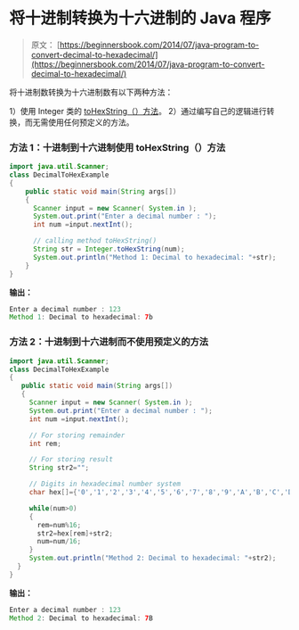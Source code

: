 # 将十进制转换为十六进制的 Java 程序

> 原文： [https://beginnersbook.com/2014/07/java-program-to-convert-decimal-to-hexadecimal/](https://beginnersbook.com/2014/07/java-program-to-convert-decimal-to-hexadecimal/)

将十进制数转换为十六进制数有以下两种方法：

1）使用 Integer 类的 [toHexString（）方法](https://docs.oracle.com/javase/7/docs/api/java/lang/Integer.html#toHexString(int))。
2）通过编写自己的逻辑进行转换，而无需使用任何预定义的方法。

### 方法 1：十进制到十六进制使用 toHexString（）方法

```java
import java.util.Scanner;
class DecimalToHexExample
{
    public static void main(String args[])
    {
      Scanner input = new Scanner( System.in );
      System.out.print("Enter a decimal number : ");
      int num =input.nextInt();

      // calling method toHexString()
      String str = Integer.toHexString(num);
      System.out.println("Method 1: Decimal to hexadecimal: "+str);
    }
}
```

**输出：**

```java
Enter a decimal number : 123
Method 1: Decimal to hexadecimal: 7b
```

### 方法 2：十进制到十六进制而不使用预定义的方法

```java
import java.util.Scanner;
class DecimalToHexExample
{
   public static void main(String args[])
   {
     Scanner input = new Scanner( System.in );
     System.out.print("Enter a decimal number : ");
     int num =input.nextInt();

     // For storing remainder
     int rem;

     // For storing result
     String str2=""; 

     // Digits in hexadecimal number system
     char hex[]={'0','1','2','3','4','5','6','7','8','9','A','B','C','D','E','F'};

     while(num>0)
     {
       rem=num%16; 
       str2=hex[rem]+str2; 
       num=num/16;
     }
     System.out.println("Method 2: Decimal to hexadecimal: "+str2);
  }
}
```

**输出：**

```java
Enter a decimal number : 123
Method 2: Decimal to hexadecimal: 7B
```